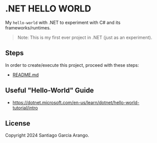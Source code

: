 # .NET HELLO WORLD

My `hello-world` with .NET to experiment with C# and its frameworks/runtimes.

> Note: This is my first ever project in .NET (just as an experiment).

## Steps

In order to create/execute this project, proceed with these steps:

- [README.md](./README.md)

## Useful "Hello-World" Guide

- https://dotnet.microsoft.com/en-us/learn/dotnet/hello-world-tutorial/intro

## License

Copyright 2024 Santiago Garcia Arango.
